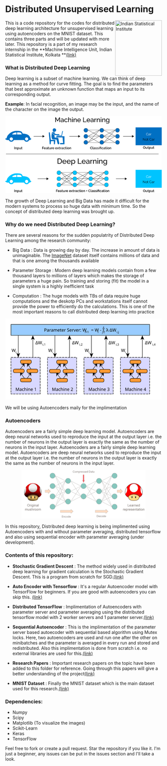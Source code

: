 # Distributed Unsupervised Learning

<img src="https://github.com/immanuelsavio/Distributed-Unsupervised-Learning/blob/master/images/isiLogo.png" align="right"
     title="Indian Statistical Institute" width="150" height="178">
     
This is a code repository for the codes for distributed deep learning architecture for unsupervised learning using autoencoders on the MNIST dataset. This contains three parts and will be updated with more later. This repository is a part of my research internship in the **Machine Intelligence Unit, Indian Statistical Institute, Kolkata **[(link)](https://miu.isical.ac.in/content/machine-intelligence-unit)

### What is Distributed Deep Learning

Deep learning is a subset of machine learning. We can think of deep learning as a method for curve fitting. The goal is to find the parameters that best approximate an unknown function that maps an input to its corresponding output. <br />

**Example**: In facial recognition, an image may be the input, and the name of the character on the image the output. <br />

<p align="center">
  <img src="./images/cover.png" alt="Size Limit CLI" width="738">
</p>

The growth of Deep Learning and Big Data has made it difficult for the modern systems to process so huge data with minimum time. So the concept of distributed deep learning was brought up. 

### Why do we need Distributed Deep Learning?

There are several reasons for the sudden populatrity of Distributed Deep Learning among the research community:<br />
* Big Data : Data is growing day by day. The increase in amount of data is unimaginable. The [ImageNet](http://www.image-net.org/) dataset itself contains millions of data and that is one among the thousands available <br />

* Parameter Storage : Modern deep learning models contain from a few thousand layers to millions of layers which makes the storage of parameters a huge pain. So training and storing (fit) the model in a single system is a highly inefficient task<br />

* Computation : The huge models with TBs of data require huge computations and the deskotp PCs and workstations itself cannot provide the power to efficiently do the calculations. This is one of the most important reasons to call distributed deep learning into practice <br />

<p align="center">
  <img src="./images/image5.svg" alt="Distributed Deep Learning" width="738">
</p>

We will be using Autoencoders maily for the implimentation

### Autoencoders

Autoencoders are a fairly simple deep learning model. Autoencoders are deep neural networks used to reproduce the input at the output layer i.e. the number of neurons in the output layer is exactly the same as the number of neurons in the input layer. Autoencoders are a fairly simple deep learning model. Autoencoders are deep neural networks used to reproduce the input at the output layer i.e. the number of neurons in the output layer is exactly the same as the number of neurons in the input layer. 

<p align="center">
  <img src="./images/autoencoders.png" alt="AutoEncoder Architecture" width="400">
</p>

In this repository, Distributed deep learning is being implimented using Autoencoders with and without parameter averaging, distributed tensorflow and also using sequential encoder with parameter averaging (under development). 
### Contents of this repository:

* **Stochastic Gradient Descent** : The method widely used in distributed deep learning for gradient calculation is the Stochastic Gradient Descent. This is a program from scratch for SGD.[(link)](https://github.com/immanuelsavio/Distributed-Unsupervised-Learning/tree/master/Stochastic_Gradient_Descent)

* **Auto Encoder with Tensorflow** : It's a regular Autoencoder model with TensorFlow for beginners. If you are good with autoencoders you can skip this. [(link)](https://github.com/immanuelsavio/Distributed-Unsupervised-Learning/tree/master/Distributed_TensorFlow_MNIST)<br />

* **Distributed TensorFlow** : Implimentation of Autoencoders with parameter server and parameter averaging using the distributed tensorflow model with 2 worker servers and 1 parameter server.[(link)](https://github.com/immanuelsavio/Distributed-Unsupervised-Learning/tree/master/Distributed_TensorFlow_MNIST)

* **Sequential Autoencoder** : This is the implimentation of the parameter server based autoecoder with sequential based algorithm using Mutex locks. Here, two autoencoders are used and run one after the other on minibatches and the parameter is averaged in every run and stored and redistributed. Also this implimentation is done from scratch i.e. no external libraries are used for this.[(link)](https://github.com/immanuelsavio/Distributed-Unsupervised-Learning/tree/master/Sequential_AutoEncoder)

* **Research Papers** : Important research papers on the topic have been added to this folder for reference. Going through this papers will give a better understanding of the project[(link)](https://github.com/immanuelsavio/Distributed-Unsupervised-Learning/tree/master/Research_Papers)

* **MNIST Dataset** : Finally the MNIST dataset which is the main dataset used for this research.[(link)](https://github.com/immanuelsavio/Distributed-Unsupervised-Learning/tree/master/MNIST_data) 

### Dependencies:
* Numpy
* Scipy
* Matplotlib (To visualize the images)
* Scikit-Learn
* Keras 
* TensorFlow

Feel free to fork or create a pull request. Star the repository if you like it. I'm just a beginner, any issues can be put in the issues section and I'll take a look.


